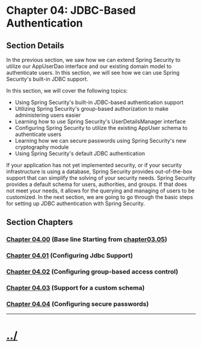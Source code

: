 # Chapter 04: JDBC-Based Authentication


## Section Details
In the previous section, we saw how we can extend Spring Security to utilize our
AppUserDao interface and our existing domain model to authenticate users. In this
section, we will see how we can use Spring Security's built-in JDBC support.

In this section, we will cover the following topics:

* Using Spring Security's built-in JDBC-based authentication support
* Utilizing Spring Security's group-based authorization to make administering users easier
* Learning how to use Spring Security's UserDetailsManager interface
* Configuring Spring Security to utilize the existing AppUser schema to authenticate users
* Learning how we can secure passwords using Spring Security's new cryptography module
* Using Spring Security's default JDBC authentication

If your application has not yet implemented security, or if your security infrastructure is
using a database, Spring Security provides out-of-the-box support that can simplify the
solving of your security needs. Spring Security provides a default schema for users,
authorities, and groups. If that does not meet your needs, it allows for the querying and
managing of users to be customized. In the next section, we are going to go through the
basic steps for setting up JDBC authentication with Spring Security.


## Section Chapters

### [Chapter 04.00](./chapter04.00/) (Base line Starting from [chapter03.05](./../chapter03/chapter03.05/))

### [Chapter 04.01](./chapter04.01/) (Configuring Jdbc Support)

### [Chapter 04.02](./chapter04.02/) (Configuring group-based access control)

### [Chapter 04.03](./chapter04.03/) (Support for a custom schema)

### [Chapter 04.04](./chapter04.04/) (Configuring secure passwords)


---

# [../](../)
